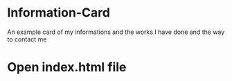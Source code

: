 # Information-Card
An example card of my informations and the works I have done and the way to contact me
# Open index.html file
